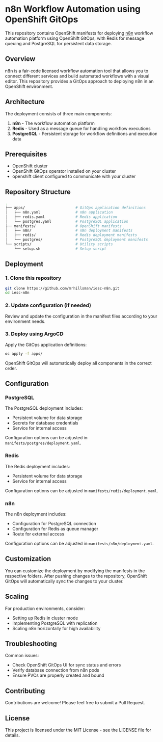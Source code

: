 # n8n Workflow Automation using OpenShift GitOps

This repository contains OpenShift manifests for deploying [n8n](https://n8n.io/) workflow automation platform using OpenShift GitOps, with Redis for message queuing and PostgreSQL for persistent data storage.

## Overview

n8n is a fair-code licensed workflow automation tool that allows you to connect different services and build automated workflows with a visual editor. This repository provides a GitOps approach to deploying n8n in an OpenShift environment.

## Architecture

The deployment consists of three main components:

1. **n8n** - The workflow automation platform
2. **Redis** - Used as a message queue for handling workflow executions
3. **PostgreSQL** - Persistent storage for workflow definitions and execution data

## Prerequisites

- OpenShift cluster
- OpenShift GitOps operator installed on your cluster
- openshift client configured to communicate with your cluster

## Repository Structure

```bash
.
├── apps/                       # GitOps application definitions
│   ├── n8n.yaml                # n8n application
│   ├── redis.yaml              # Redis application
│   └── postgres.yaml           # PostgreSQL application
├── manifests/                  # OpenShift manifests
│   ├── n8n/                    # n8n deployment manifests
│   ├── redis/                  # Redis deployment manifests
│   └── postgres/               # PostgreSQL deployment manifests
└── scripts/                    # Utility scripts
    └── setup.sh                # Setup script
```

## Deployment

### 1. Clone this repository

```bash
git clone https://github.com/mrhillsman/iesc-n8n.git
cd iesc-n8n
```

### 2. Update configuration (if needed)

Review and update the configuration in the manifest files according to your environment needs.

### 3. Deploy using ArgoCD

Apply the GitOps application definitions:

```bash
oc apply -f apps/
```

OpenShift GitOps will automatically deploy all components in the correct order.

## Configuration

### PostgreSQL

The PostgreSQL deployment includes:
- Persistent volume for data storage
- Secrets for database credentials
- Service for internal access

Configuration options can be adjusted in `manifests/postgres/deployment.yaml`.

### Redis

The Redis deployment includes:
- Persistent volume for data storage
- Service for internal access

Configuration options can be adjusted in `manifests/redis/deployment.yaml`.

### n8n

The n8n deployment includes:
- Configuration for PostgreSQL connection
- Configuration for Redis as queue manager
- Route for external access

Configuration options can be adjusted in `manifests/n8n/deployment.yaml`.

## Customization

You can customize the deployment by modifying the manifests in the respective folders. After pushing changes to the repository, OpenShift GitOps will automatically sync the changes to your cluster.

## Scaling

For production environments, consider:
- Setting up Redis in cluster mode
- Implementing PostgreSQL with replication
- Scaling n8n horizontally for high availability

## Troubleshooting

Common issues:
- Check OpenShift GitOps UI for sync status and errors
- Verify database connection from n8n pods
- Ensure PVCs are properly created and bound

## Contributing

Contributions are welcome! Please feel free to submit a Pull Request.

## License

This project is licensed under the MIT License - see the LICENSE file for details.
